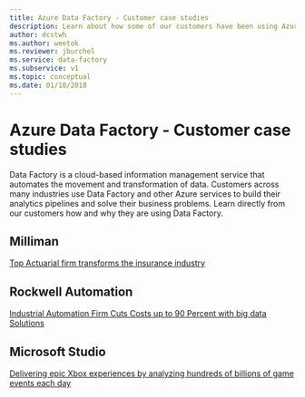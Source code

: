 ```yaml
---
title: Azure Data Factory - Customer case studies 
description: Learn about how some of our customers have been using Azure Data Factory.
author: dcstwh
ms.author: weetok
ms.reviewer: jburchel
ms.service: data-factory
ms.subservice: v1
ms.topic: conceptual
ms.date: 01/10/2018
---
```


# Azure Data Factory - Customer case studies
Data Factory is a cloud-based information management service that automates the movement and transformation of data. Customers across many industries use Data Factory and other Azure services to build their analytics pipelines and solve their business problems.  Learn directly from our customers how and why they are using Data Factory.

## Milliman
[Top Actuarial firm transforms the insurance industry](https://customers.microsoft.com/en-us/story/732463-top-actuarial-firm-transforms-the-insurance-industry-w)

## Rockwell Automation
[Industrial Automation Firm Cuts Costs up to 90 Percent with big data Solutions](https://customers.microsoft.com/en-us/story/726192-industrial-automation-firm-cuts-costs-up-to-90-percent)

## Microsoft Studio
[Delivering epic Xbox experiences by analyzing hundreds of billions of game events each day](https://customers.microsoft.com/en-us/story/xboxunlimited)
